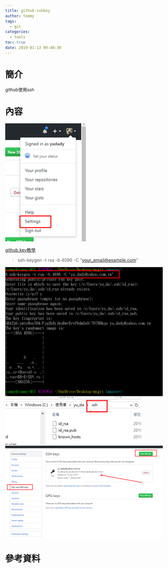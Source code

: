 ```yaml
---
title: github-sshkey
author: tommy
tags:
  - git
categories:
  - tools
toc: true
date: 2019-01-13 09:40:30
---
```


# 簡介

github使用ssh

<!--more-->
# 內容

![路徑](../images/20190113094215.png)

[github.key教學](https://help.github.com/articles/generating-a-new-ssh-key-and-adding-it-to-the-ssh-agent/)

> ssh-keygen -t rsa -b 4096 -C "your_email@example.com"

![ssh-keygen](../images/20190113094604.png)
![windows .ssh](../images/20190113094657.png)
![設定](../images/20190113094337.png)









# 參考資料



